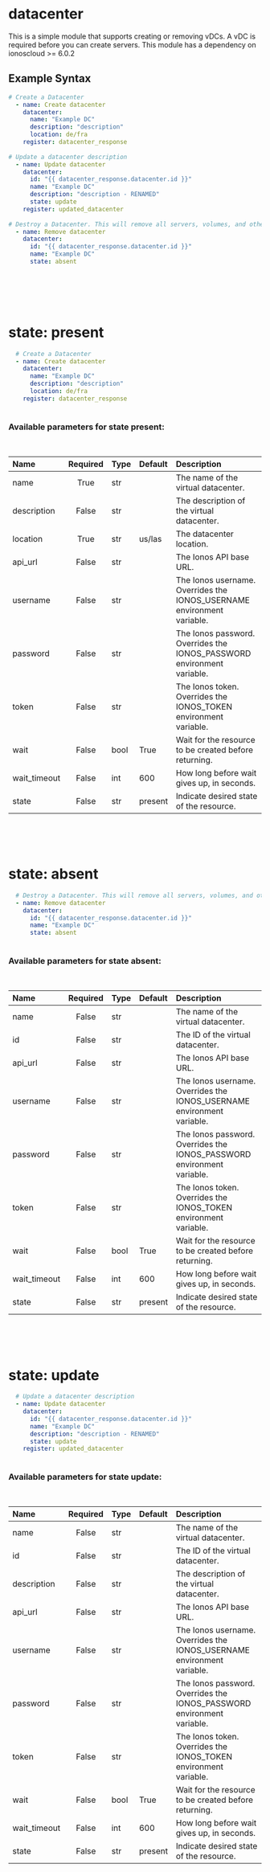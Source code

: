 # datacenter

This is a simple module that supports creating or removing vDCs. A vDC is required before you can create servers. This module has a dependency on ionoscloud &gt;= 6.0.2

## Example Syntax


```yaml
# Create a Datacenter
  - name: Create datacenter
    datacenter:
      name: "Example DC"
      description: "description"
      location: de/fra
    register: datacenter_response
  
# Update a datacenter description
  - name: Update datacenter
    datacenter:
      id: "{{ datacenter_response.datacenter.id }}"
      name: "Example DC"
      description: "description - RENAMED"
      state: update
    register: updated_datacenter
  
# Destroy a Datacenter. This will remove all servers, volumes, and other objects in the datacenter.
  - name: Remove datacenter
    datacenter:
      id: "{{ datacenter_response.datacenter.id }}"
      name: "Example DC"
      state: absent
  
```
&nbsp;

&nbsp;

# state: **present**
```yaml
  # Create a Datacenter
  - name: Create datacenter
    datacenter:
      name: "Example DC"
      description: "description"
      location: de/fra
    register: datacenter_response
  
```
### Available parameters for state **present**:
&nbsp;

  | Name | Required | Type | Default | Description |
  | :--- | :---: | :--- | :--- | :--- |
  | name | True | str |  | The name of the virtual datacenter. |
  | description | False | str |  | The description of the virtual datacenter. |
  | location | True | str | us/las | The datacenter location. |
  | api_url | False | str |  | The Ionos API base URL. |
  | username | False | str |  | The Ionos username. Overrides the IONOS_USERNAME environment variable. |
  | password | False | str |  | The Ionos password. Overrides the IONOS_PASSWORD environment variable. |
  | token | False | str |  | The Ionos token. Overrides the IONOS_TOKEN environment variable. |
  | wait | False | bool | True | Wait for the resource to be created before returning. |
  | wait_timeout | False | int | 600 | How long before wait gives up, in seconds. |
  | state | False | str | present | Indicate desired state of the resource. |

&nbsp;

&nbsp;
# state: **absent**
```yaml
  # Destroy a Datacenter. This will remove all servers, volumes, and other objects in the datacenter.
  - name: Remove datacenter
    datacenter:
      id: "{{ datacenter_response.datacenter.id }}"
      name: "Example DC"
      state: absent
  
```
### Available parameters for state **absent**:
&nbsp;

  | Name | Required | Type | Default | Description |
  | :--- | :---: | :--- | :--- | :--- |
  | name | False | str |  | The name of the virtual datacenter. |
  | id | False | str |  | The ID of the virtual datacenter. |
  | api_url | False | str |  | The Ionos API base URL. |
  | username | False | str |  | The Ionos username. Overrides the IONOS_USERNAME environment variable. |
  | password | False | str |  | The Ionos password. Overrides the IONOS_PASSWORD environment variable. |
  | token | False | str |  | The Ionos token. Overrides the IONOS_TOKEN environment variable. |
  | wait | False | bool | True | Wait for the resource to be created before returning. |
  | wait_timeout | False | int | 600 | How long before wait gives up, in seconds. |
  | state | False | str | present | Indicate desired state of the resource. |

&nbsp;

&nbsp;
# state: **update**
```yaml
  # Update a datacenter description
  - name: Update datacenter
    datacenter:
      id: "{{ datacenter_response.datacenter.id }}"
      name: "Example DC"
      description: "description - RENAMED"
      state: update
    register: updated_datacenter
  
```
### Available parameters for state **update**:
&nbsp;

  | Name | Required | Type | Default | Description |
  | :--- | :---: | :--- | :--- | :--- |
  | name | False | str |  | The name of the virtual datacenter. |
  | id | False | str |  | The ID of the virtual datacenter. |
  | description | False | str |  | The description of the virtual datacenter. |
  | api_url | False | str |  | The Ionos API base URL. |
  | username | False | str |  | The Ionos username. Overrides the IONOS_USERNAME environment variable. |
  | password | False | str |  | The Ionos password. Overrides the IONOS_PASSWORD environment variable. |
  | token | False | str |  | The Ionos token. Overrides the IONOS_TOKEN environment variable. |
  | wait | False | bool | True | Wait for the resource to be created before returning. |
  | wait_timeout | False | int | 600 | How long before wait gives up, in seconds. |
  | state | False | str | present | Indicate desired state of the resource. |

&nbsp;

&nbsp;
